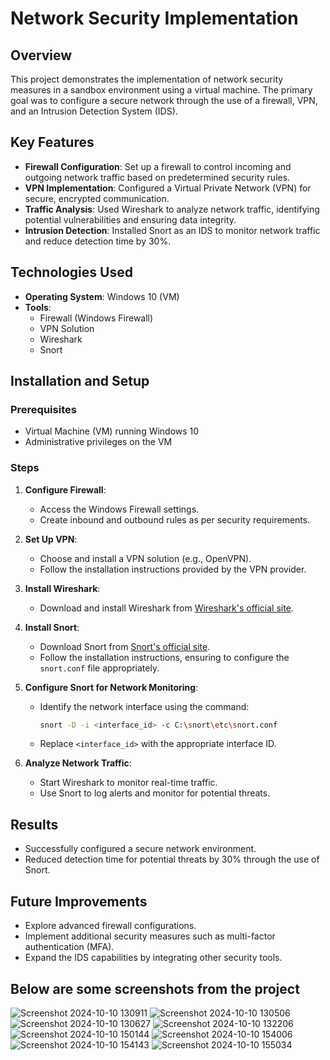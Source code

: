 # Network Security Implementation

## Overview
This project demonstrates the implementation of network security measures in a sandbox environment using a virtual machine. The primary goal was to configure a secure network through the use of a firewall, VPN, and an Intrusion Detection System (IDS). 

## Key Features
- **Firewall Configuration**: Set up a firewall to control incoming and outgoing network traffic based on predetermined security rules.
- **VPN Implementation**: Configured a Virtual Private Network (VPN) for secure, encrypted communication.
- **Traffic Analysis**: Used Wireshark to analyze network traffic, identifying potential vulnerabilities and ensuring data integrity.
- **Intrusion Detection**: Installed Snort as an IDS to monitor network traffic and reduce detection time by 30%.

## Technologies Used
- **Operating System**: Windows 10 (VM)
- **Tools**: 
  - Firewall (Windows Firewall)
  - VPN Solution
  - Wireshark
  - Snort

## Installation and Setup

### Prerequisites
- Virtual Machine (VM) running Windows 10
- Administrative privileges on the VM

### Steps
1. **Configure Firewall**:
   - Access the Windows Firewall settings.
   - Create inbound and outbound rules as per security requirements.

2. **Set Up VPN**:
   - Choose and install a VPN solution (e.g., OpenVPN).
   - Follow the installation instructions provided by the VPN provider.

3. **Install Wireshark**:
   - Download and install Wireshark from [Wireshark's official site](https://www.wireshark.org/).

4. **Install Snort**:
   - Download Snort from [Snort's official site](https://www.snort.org/downloads).
   - Follow the installation instructions, ensuring to configure the `snort.conf` file appropriately.

5. **Configure Snort for Network Monitoring**:
   - Identify the network interface using the command:
     ```bash
     snort -D -i <interface_id> -c C:\snort\etc\snort.conf
     ```
   - Replace `<interface_id>` with the appropriate interface ID.

6. **Analyze Network Traffic**:
   - Start Wireshark to monitor real-time traffic.
   - Use Snort to log alerts and monitor for potential threats.

## Results
- Successfully configured a secure network environment.
- Reduced detection time for potential threats by 30% through the use of Snort.

## Future Improvements
- Explore advanced firewall configurations.
- Implement additional security measures such as multi-factor authentication (MFA).
- Expand the IDS capabilities by integrating other security tools.


## Below are some screenshots from the project
![Screenshot 2024-10-10 130911](https://github.com/user-attachments/assets/b59611ac-f840-4254-b84d-621b4cb20768)
![Screenshot 2024-10-10 130506](https://github.com/user-attachments/assets/f49b8ede-66b1-403f-908e-a8855f4f805a)
![Screenshot 2024-10-10 130627](https://github.com/user-attachments/assets/44901264-eca3-4946-9bb3-b023a148b1b5)
![Screenshot 2024-10-10 132206](https://github.com/user-attachments/assets/ab3ebe89-a48c-4809-b295-5311094d3afe)
![Screenshot 2024-10-10 150144](https://github.com/user-attachments/assets/26a6fe7b-b89f-42a1-ade9-416a59aced86)
![Screenshot 2024-10-10 154006](https://github.com/user-attachments/assets/b13cc998-5f16-4fc9-a51e-931ce3a5d76f)
![Screenshot 2024-10-10 154143](https://github.com/user-attachments/assets/c87fc03c-3b61-4aff-8d16-060c98842902)
![Screenshot 2024-10-10 155034](https://github.com/user-attachments/assets/837bc245-2f8c-4aeb-a039-61c41bea0c37)

